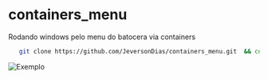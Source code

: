 # containers_menu
Rodando windows pelo menu do batocera via containers



```bash
   git clone https://github.com/JeversonDias/containers_menu.git  && cd containers_menu && chmod +x win.sh && ./win.sh
```

<img src="https://drive.google.com/uc?id= " alt="Exemplo">